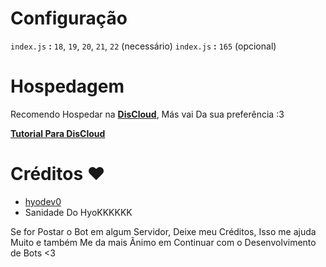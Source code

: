# Configuração
`index.js` **:** `18`, `19`, `20`, `21`, `22` (necessário)
`index.js` **:** `165` (opcional)

# Hospedagem
Recomendo Hospedar na [**DisCloud**](https://discloud.com), Más vai Da sua preferência :3

[**Tutorial Para DisCloud**](https://youtu.be/LVlkcSwkPOs?si=cYgEFgi98yDHKjL8)

# Créditos ❤️
* [hyodev0](https://discord.com/users/1232793380963094664)
* Sanidade Do HyoKKKKKK

Se for Postar o Bot em algum Servidor, Deixe meu Créditos, Isso me ajuda Muito e também Me da mais Ânimo em Continuar com o Desenvolvimento de Bots <3
